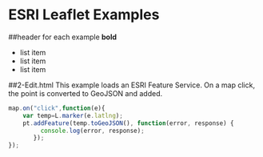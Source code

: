 ESRI Leaflet Examples
======================

##header for each example
**bold**
* list item
* list item
* list item

##2-Edit.html
This example loads an ESRI Feature Service. On a map click, the point is converted to GeoJSON and added.

```js
map.on("click",function(e){
	var temp=L.marker(e.latlng);
	pt.addFeature(temp.toGeoJSON(), function(error, response) {
 	     console.log(error, response);
 	   });
});
```